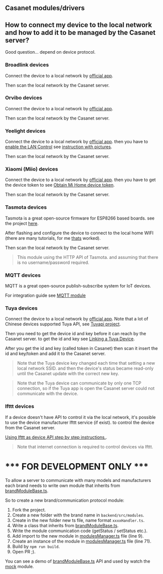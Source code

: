 ## Casanet modules/drivers

## How to connect my device to the local network and how to add it to be managed by the Casanet server?
Good question... depend on device protocol.

### Broadlink devices
Connect the device to a local network by [official app](https://play.google.com/store/apps/details?id=cn.com.broadlink.econtrol.international).

Then scan the local network by the Casanet server.

### Orvibo devices
Connect the device to a local network by [official app](https://play.google.com/store/apps/details?id=com.orvibo.irhost).

Then scan the local network by the Casanet server.

### Yeelight devices
Connect the device to a local network by [official app](https://play.google.com/store/apps/details?id=com.yeelight.cherry).
then you have to [enable the LAN Control](https://www.yeelight.com/en_US/developer) 
see [instruction with pictures](https://getyeti.co/posts/how-to-control-yeelight-and-your-smarthome-with-yeti). 

Then scan the local network by the Casanet server.

### Xiaomi (Miio) devices
Connect the device to a local network by [official app](https://play.google.com/store/apps/details?id=com.xiaomi.smarthome).
then you have to get the device token to see [Obtain Mi Home device token](https://github.com/jghaanstra/com.xiaomi-miio/blob/master/docs/obtain_token.md). 

Then scan the local network by the Casanet server.

### Tasmota devices

Tasmota is a great open-source firmware for ESP8266 based boards. see the project [here](https://github.com/arendst/Sonoff-Tasmota).
 
After flashing and configure the device to connect to the local home WIFI (there are many tutorials, for me [thats](https://www.youtube.com/watch?v=pVPPiYAo8NI) worked).

Then scan the local network by the Casanet server.

> This module using the HTTP API of Tasmota. and assuming that there is no username/password required.

### MQTT devices

MQTT is a great open-source publish-subscribe system for IoT devices.
 
For integration guide see [MQTT module](./mqtt/README.md)

### Tuya devices
Connect the device to a local network by [official app](https://play.google.com/store/apps/details?id=com.tuya.smart).
Note that a lot of Chinese devices supported Tuya API, see [Tuyapi project](https://github.com/codetheweb/tuyapi).

Then you need to get the device id and key before it can reach by the Casanet server.
to get the id and key see [Linking a Tuya Device](https://github.com/codetheweb/tuyapi/blob/master/docs/SETUP.md).

After you get the id and key (called token in Casanet) then scan it insert the id and key/token and add it to the Casanet server. 
> Note that the Tuya device key changed each time that setting a new local network SSID. and then the device's status became read-only until the Casanet update with the correct new key. 

> Note that the Tuya device can communicate by only one TCP connection, so if the Tuya app is open the Casanet server could not communicate with the device. 

### Ifttt devices
If a device doesn't have API to control it via the local network, 
it's possible to use the device manufacturer Ifttt service (if exist).
to control the device from the Casanet server.

[Using Ifttt as device API step by step instructions.](./ifttt/README.md#step-by-step-instructions).

> Note that internet connection is required to control devices via Ifttt.
# *** FOR DEVELOPMENT ONLY ***

To allow a server to communicate with many models and manufacturers each brand needs to write
own module that inherits from [brandModuleBase.ts](./brandModuleBase.ts).

So to create a new brand/communication protocol module:
1) Fork the project.
1) Create a new folder with the brand name in `backend/src/modules`.
1) Create in the new folder new ts file, name format `xxxxHandler.ts`.
1) Write a class that inherits from [brandModuleBase.ts](./brandModuleBase.ts).
1) Write the module communication code (getStatus / setStatus etc.).
1) Add import to the new module in [modulesManager.ts](./modulesManager.ts#L9) file (line 9). 
1) Create an instance of the module in [modulesManager.ts](./modulesManager.ts#L71) file (line 71).
1) Build by `npm run build`.
1) Open PR ;).

You can see a demo of [brandModuleBase.ts](./brandModuleBase.ts) API and used by watch the [mock](./mock/mockHandler.ts) module.
